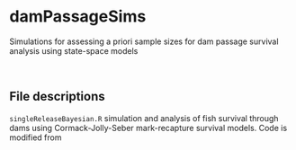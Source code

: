 # damPassageSims
Simulations for assessing a priori sample sizes for dam passage survival analysis using state-space models

<br>
 
## File descriptions

`singleReleaseBayesian.R` simulation and analysis of fish survival through dams using Cormack-Jolly-Seber mark-recapture survival models. Code is modified from 
